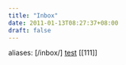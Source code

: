```yaml
---
title: "Inbox"
date: 2011-01-13T08:27:37+08:00
draft: false
---
```


aliases: [/inbox/]
[test](test)
[[111]]

